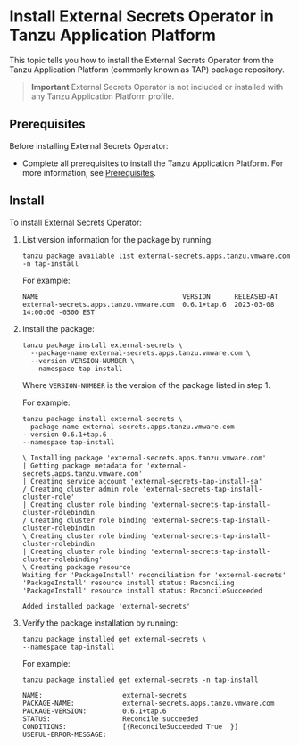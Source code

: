 # Install External Secrets Operator in Tanzu Application Platform

This topic tells you how to install the External Secrets Operator
from the Tanzu Application Platform (commonly known as TAP) package repository.

> **Important** External Secrets Operator is not included or installed with any
> Tanzu Application Platform profile.

## <a id='eso-prereqs'></a> Prerequisites

Before installing External Secrets Operator:

- Complete all prerequisites to install the Tanzu Application Platform.
For more information, see [Prerequisites](../prerequisites.md).

## <a id='eso-install'></a> Install

To install External Secrets Operator:

1. List version information for the package by running:

   ```console
   tanzu package available list external-secrets.apps.tanzu.vmware.com -n tap-install
   ```

   For example:

   ```console
   NAME                                    VERSION      RELEASED-AT
   external-secrets.apps.tanzu.vmware.com  0.6.1+tap.6  2023-03-08 14:00:00 -0500 EST
   ```

2. Install the package:

   ```console
   tanzu package install external-secrets \
     --package-name external-secrets.apps.tanzu.vmware.com \
     --version VERSION-NUMBER \
     --namespace tap-install
   ```

   Where `VERSION-NUMBER` is the version of the package listed in step 1.

   For example:

   ```console
   tanzu package install external-secrets \
   --package-name external-secrets.apps.tanzu.vmware.com
   --version 0.6.1+tap.6
   --namespace tap-install

   \ Installing package 'external-secrets.apps.tanzu.vmware.com'
   | Getting package metadata for 'external-secrets.apps.tanzu.vmware.com'
   | Creating service account 'external-secrets-tap-install-sa'
   / Creating cluster admin role 'external-secrets-tap-install-cluster-role'
   | Creating cluster role binding 'external-secrets-tap-install-cluster-rolebindin
   / Creating cluster role binding 'external-secrets-tap-install-cluster-rolebindin
   \ Creating cluster role binding 'external-secrets-tap-install-cluster-rolebindin
   | Creating cluster role binding 'external-secrets-tap-install-cluster-rolebinding'
   \ Creating package resource
   Waiting for 'PackageInstall' reconciliation for 'external-secrets'
   'PackageInstall' resource install status: Reconciling
   'PackageInstall' resource install status: ReconcileSucceeded

   Added installed package 'external-secrets'
   ```

3. Verify the package installation by running:

   ```console
   tanzu package installed get external-secrets \
   --namespace tap-install
   ```

   For example:

   ```console
   tanzu package installed get external-secrets -n tap-install

   NAME:                    external-secrets
   PACKAGE-NAME:            external-secrets.apps.tanzu.vmware.com
   PACKAGE-VERSION:         0.6.1+tap.6
   STATUS:                  Reconcile succeeded
   CONDITIONS:              [{ReconcileSucceeded True  }]
   USEFUL-ERROR-MESSAGE:
   ```
